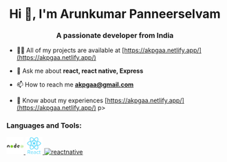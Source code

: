 <h1 align="center">Hi 👋, I'm Arunkumar Panneerselvam</h1>
<h3 align="center">A passionate developer from India</h3>

- 👨‍💻 All of my projects are available at [https://akpgaa.netlify.app/](https://akpgaa.netlify.app/)

- 💬 Ask me about **react, react native, Express**

- 📫 How to reach me **akpgaa@gmail.com**

- 📄 Know about my experiences [https://akpgaa.netlify.app/](https://akpgaa.netlify.app/)
p>

<h3 align="left">Languages and Tools:</h3>
<p align="left"> <a href="https://nodejs.org" target="_blank" rel="noreferrer"> <img src="https://raw.githubusercontent.com/devicons/devicon/master/icons/nodejs/nodejs-original-wordmark.svg" alt="nodejs" width="40" height="40"/> </a> <a href="https://reactjs.org/" target="_blank" rel="noreferrer"> <img src="https://raw.githubusercontent.com/devicons/devicon/master/icons/react/react-original-wordmark.svg" alt="react" width="40" height="40"/> </a> <a href="https://reactnative.dev/" target="_blank" rel="noreferrer"> <img src="https://reactnative.dev/img/header_logo.svg" alt="reactnative" width="40" height="40"/> </a> </p>
